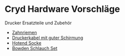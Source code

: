 # Cryd Hardware Vorschläge

Drucker Ersatzteile und Zubehör

* [Zahnriemen](https://amzn.to/3nbefn0)
* [Druckerkabel mit guter Schirmung](https://amzn.to/34KWZ1G)
* [Hotend Socke](https://amzn.to/3JaM5lr)
* [Bowden Schlauch Set](https://amzn.to/3GnxHEn)
